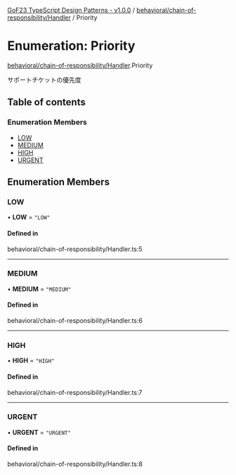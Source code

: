 [GoF23 TypeScript Design Patterns - v1.0.0](../README.md) / [behavioral/chain-of-responsibility/Handler](../modules/behavioral_chain_of_responsibility_Handler.md) / Priority

# Enumeration: Priority

[behavioral/chain-of-responsibility/Handler](../modules/behavioral_chain_of_responsibility_Handler.md).Priority

サポートチケットの優先度

## Table of contents

### Enumeration Members

- [LOW](behavioral_chain_of_responsibility_Handler.Priority.md#low)
- [MEDIUM](behavioral_chain_of_responsibility_Handler.Priority.md#medium)
- [HIGH](behavioral_chain_of_responsibility_Handler.Priority.md#high)
- [URGENT](behavioral_chain_of_responsibility_Handler.Priority.md#urgent)

## Enumeration Members

### LOW

• **LOW** = ``"LOW"``

#### Defined in

behavioral/chain-of-responsibility/Handler.ts:5

___

### MEDIUM

• **MEDIUM** = ``"MEDIUM"``

#### Defined in

behavioral/chain-of-responsibility/Handler.ts:6

___

### HIGH

• **HIGH** = ``"HIGH"``

#### Defined in

behavioral/chain-of-responsibility/Handler.ts:7

___

### URGENT

• **URGENT** = ``"URGENT"``

#### Defined in

behavioral/chain-of-responsibility/Handler.ts:8
